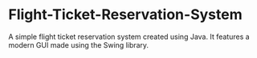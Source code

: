 # Flight-Ticket-Reservation-System
A simple flight ticket reservation system created using Java. It features a modern GUI made using the Swing library.
